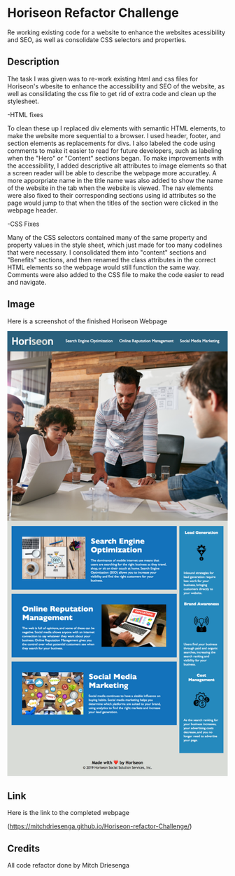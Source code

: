 # Horiseon Refactor Challenge

Re working existing code for a website to enhance the websites acessibility and SEO, as well as consolidate CSS selectors and properties. 

## Description

The task I was given was to re-work existing html and css files for Horiseon's wbesite to enhance the accessibility and SEO of the website, as well as consilidating the css file to get rid of extra code and clean up the stylesheet. 

-HTML fixes 

To clean these up I replaced div elements with semantic HTML elements, to make the website more sequential to a browser. I used header, footer, and section elements as replacements for divs. I also labeled the code using comments to make it easier to read for future developers, such as labeling when the "Hero" or "Content" sections began. To make improvements with the accessibility, I added descriptive alt attributes to image elements so that a screen reader will be able to describe the webpage more accuratley. A more apporpriate name in the title name was also added to show the name of the website in the tab when the website is viewed. The nav elements were also fixed to their corresponding sections using id attributes so the page would jump to that when the titles of the section were clicked in the webpage header.

-CSS Fixes

Many of the CSS selectors contained many of the same property and property values in the style sheet, which just made for too many codelines that were necessary. I consolidated them into "content" sections and "Benefits" sections, and then renamed the class attributes in the correct HTML elements so the webpage would still function the same way. Comments were also added to the CSS file to make the code easier to read and navigate.

## Image

Here is a screenshot of the finished Horiseon Webpage

  ![Horiseon Webpage screenshot](/assets/images/Horiseon-webpage-screenshot.png)


## Link

Here is the link to the completed webpage

  (https://mitchdriesenga.github.io/Horiseon-refactor-Challenge/)

## Credits

All code refactor done by Mitch Driesenga